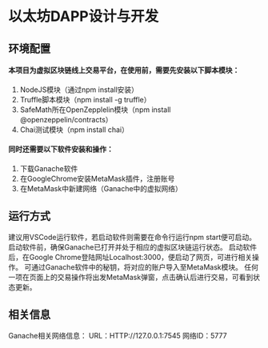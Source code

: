 # 以太坊DAPP设计与开发

## 环境配置

#### 本项目为虚拟区块链线上交易平台，在使用前，需要先安装以下脚本模块：
1. NodeJS模块（通过npm install安装）
2. Truffle脚本模块（npm install -g truffle）
3. SafeMath所在OpenZepplelin模块（npm install @openzeppelin/contracts）
4. Chai测试模块（npm install chai）

#### 同时还需要以下软件安装和操作：
1. 下载Ganache软件
2. 在GoogleChrome安装MetaMask插件，注册账号
3. 在MetaMask中新建网络（Ganache中的虚拟网络）

## 运行方式

建议用VSCode运行软件，若启动软件则需要在命令行运行npm start便可启动。
启动软件前，确保Ganache已打开并处于相应的虚拟区块链运行状态。
启动软件后，在Google Chrome登陆网址Localhost:3000，便启动了网页，可进行相关操作。
可通过Ganache软件中的秘钥，将对应的账户导入至MetaMask模块。
任何一项在页面上的交易操作将出发MetaMask弹窗，点击确认后进行交易，可看到状态更新。

## 相关信息

Ganache相关网络信息：
URL：HTTP://127.0.0.1:7545
网络ID：5777